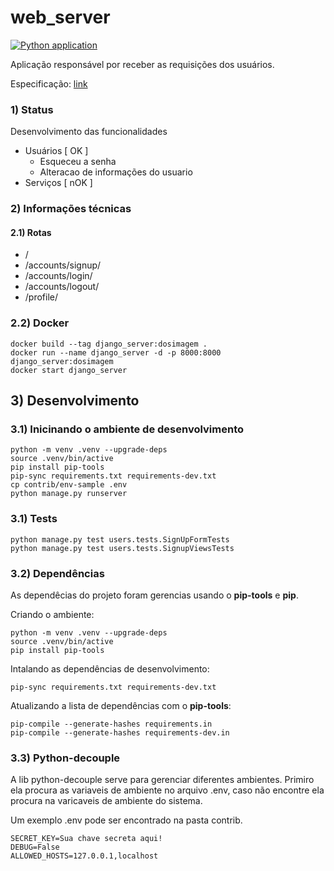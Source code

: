 # web_server

[![Python application](https://github.com/Dosimagem/web_server_backend/actions/workflows/CI.yml/badge.svg)](https://github.com/Dosimagem/web_server_backend/actions/workflows/CI.yml)

Aplicação responsável por receber as requisições dos usuários.

Especificação: [link](https://github.com/Dosimagem/web_server/tree/main/spec)

### 1) Status

Desenvolvimento das funcionalidades

- Usuários [ OK ]
  - Esqueceu a senha
  - Alteracao de informações do usuario 
- Serviços [ nOK ]


### 2) Informações técnicas

#### 2.1) Rotas

- <domain>/
- <domain>/accounts/signup/
- <domain>/accounts/login/
- <domain>/accounts/logout/
- <domain>/profile/

### 2.2) Docker

```console
docker build --tag django_server:dosimagem .
docker run --name django_server -d -p 8000:8000 django_server:dosimagem
docker start django_server
```

## 3) Desenvolvimento

### 3.1) Inicinando o ambiente de desenvolvimento

```
python -m venv .venv --upgrade-deps
source .venv/bin/active
pip install pip-tools
pip-sync requirements.txt requirements-dev.txt
cp contrib/env-sample .env
python manage.py runserver
```

### 3.1) Tests

```console
python manage.py test users.tests.SignUpFormTests
python manage.py test users.tests.SignupViewsTests
```

### 3.2) Dependências

As dependêcias do projeto foram gerencias usando o **pip-tools** e **pip**.

Criando o ambiente:

```console
python -m venv .venv --upgrade-deps
source .venv/bin/active
pip install pip-tools
```

Intalando as dependências de desenvolvimento:

```console
pip-sync requirements.txt requirements-dev.txt
```

Atualizando a lista de dependências com o **pip-tools**:

```console
pip-compile --generate-hashes requirements.in
pip-compile --generate-hashes requirements-dev.in
```

### 3.3) Python-decouple

A lib python-decouple serve para gerenciar diferentes ambientes. Primiro ela procura as variaveis de ambiente no arquivo .env, caso não encontre ela procura na varicaveis de ambiente do sistema.

Um exemplo .env pode ser encontrado na pasta contrib.

```console
SECRET_KEY=Sua chave secreta aqui!
DEBUG=False
ALLOWED_HOSTS=127.0.0.1,localhost
```
